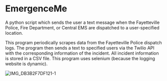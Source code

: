 # EmergenceMe
A python script which sends the user a text message when the Fayetteville Police, Fire Department, or Central EMS are dispatched to a user-specified location.

This program periodically scrapes data from the Fayetteville Police dispatch logs. The program then sends a text to specified users via the Twilio API with the corresponding information of the incident. All incident information is stored in a CSV file. This program uses selenium (because the logging website is dynamic).

![IMG_DB3B2F7DF121-1](https://user-images.githubusercontent.com/39411500/117749412-5b226d80-b1d7-11eb-94c3-c7c57d55f304.jpeg)
